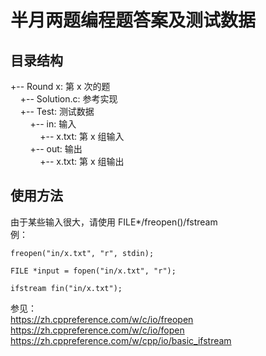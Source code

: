 # 半月两题编程题答案及测试数据

## 目录结构

+-- Round x: 第 x 次的题  
&nbsp;&nbsp;&nbsp;&nbsp;+-- Solution.c: 参考实现  
&nbsp;&nbsp;&nbsp;&nbsp;+-- Test: 测试数据  
&nbsp;&nbsp;&nbsp;&nbsp;&nbsp;&nbsp;&nbsp;&nbsp;+-- in: 输入  
&nbsp;&nbsp;&nbsp;&nbsp;&nbsp;&nbsp;&nbsp;&nbsp;&nbsp;&nbsp;&nbsp;&nbsp;+-- x.txt: 第 x 组输入  
&nbsp;&nbsp;&nbsp;&nbsp;&nbsp;&nbsp;&nbsp;&nbsp;+-- out: 输出  
&nbsp;&nbsp;&nbsp;&nbsp;&nbsp;&nbsp;&nbsp;&nbsp;&nbsp;&nbsp;&nbsp;&nbsp;+-- x.txt: 第 x 组输出

## 使用方法

由于某些输入很大，请使用 FILE*/freopen()/fstream  
例：

    freopen("in/x.txt", "r", stdin);

    FILE *input = fopen("in/x.txt", "r");

    ifstream fin("in/x.txt");

参见：  
<https://zh.cppreference.com/w/c/io/freopen>  
<https://zh.cppreference.com/w/c/io/fopen>  
<https://zh.cppreference.com/w/cpp/io/basic_ifstream>  